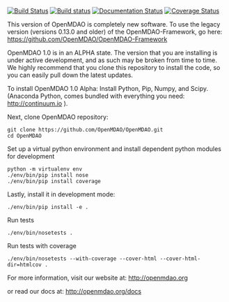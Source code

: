 [![Build Status](https://travis-ci.org/OpenMDAO/OpenMDAO.svg?branch=master)](https://travis-ci.org/OpenMDAO/OpenMDAO)   [![Build status](https://ci.appveyor.com/api/projects/status/7ou38qfgpnhqoxsr/branch/master?svg=true)](https://ci.appveyor.com/project/OpenMDAO/openmdao/branch/master)  [![Documentation Status](https://readthedocs.org/projects/openmdao/badge/?version=latest)](http://openmdao.readthedocs.org/en/latest/)  [![Coverage Status](https://coveralls.io/repos/OpenMDAO/OpenMDAO/badge.svg?branch=master&service=github)](https://coveralls.io/github/OpenMDAO/OpenMDAO?branch=master)

This version of OpenMDAO is completely new software.  To use the legacy version
 (versions 0.13.0 and older) of the OpenMDAO-Framework, go here:
https://github.com/OpenMDAO/OpenMDAO-Framework

OpenMDAO 1.0 is in an ALPHA state. The version that you are
installing is under active development, and as such may be broken from time to
time. We highly recommend that you clone this repository to install the code,
so you can easily pull down the latest updates.

To install OpenMDAO 1.0 Alpha:
Install Python, Pip, Numpy, and Scipy.
(Anaconda Python, comes bundled with everything you need:   http://continuum.io ).

Next, clone OpenMDAO repository:

    git clone https://github.com/OpenMDAO/OpenMDAO.git
    cd OpenMDAO

Set up a virtual python environment and install dependent python modules for
development

    python -m virtualenv env
    ./env/bin/pip install nose
    ./env/bin/pip install coverage

Lastly, install it in development mode:

    ./env/bin/pip install -e .

Run tests

    ./env/bin/nosetests .

Run tests with coverage

    ./env/bin/nosetests --with-coverage --cover-html --cover-html-dir=htmlcov .


For more information, visit our website at:
http://openmdao.org

or read our docs at:
http://openmdao.org/docs
